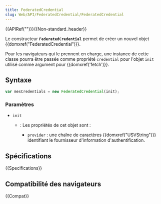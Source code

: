```yaml
---
title: FederatedCredential
slug: Web/API/FederatedCredential/FederatedCredential
---
```


{{APIRef("")}}{{Non-standard_header}}

Le constructeur **`FederatedCredential`** permet de créer un nouvel objet {{domxref("FederatedCredential")}}.

Pour les navigateurs qui le prennent en charge, une instance de cette classe pourra être passée comme propriété `credential` pour l'objet `init` utilisé comme argument pour {{domxref('fetch')}}.

## Syntaxe

```js
var mesCredentials = new FederatedCredential(init);
```

### Paramètres

- `init`

  - : Les propriétés de cet objet sont :

    - `provider` : une chaîne de caractères {{domxref("USVString")}} identifiant le fournisseur d'information d'authentification.

## Spécifications

{{Specifications}}

## Compatibilité des navigateurs

{{Compat}}
